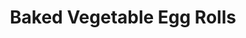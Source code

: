 ---
title: Baked Vegetable Egg Rolls
source: For the love of cooking 
source_url: http://www.fortheloveofcooking.net/2009/04/baked-vegetable-egg-rolls.html
yield: 12-15 rolls
active_time: 20
total_time: 45
tags:
  - asian
  - veg
image: /uploads/VegEggRolls.jpg
ingredients: |-
  * 1 tsp olive oil 
  * 2 cups of savoy cabbage, chopped 
  * 2 cups of shredded carrots 
  * 2 cups of bean sprouts 
  * 1 can of water chestnuts, chopped 
  * 2 tbsp green onions, sliced 
  * 1 tsp fresh ginger, grated 
  * 2 tbsp soy sauce 
  * 1 tbsp corn starch 
  * 1/4 cup water 
  * 14 egg roll wraps 
  * Sweet chili dipping sauce or sweet and sour sauce (for dipping) 
instructions: |-
  * Heat the olive oil in a large skillet over medium heat. Once hot add the cabbage, sprouts, carrots, chestnuts and ginger to the pan and cook, stirring frequently for 4-5 minutes, until the vegetables just begin to wilt but still remain a little bit crisp. Mix the corn starch with the water and mix thoroughly. Add the corn starch mixture and soy sauce to the pan along with the green onions. Cook for an additional 1-2 minutes or until the sauce thickens. Remove from heat and let cool. 
  * Place two tablespoons of the cooled mixture on the center of the egg roll wrap. Fold the bottom up over the filling. Next, fold the two sides over, making it look like an envelope, then roll it up like a burrito. 
  * Preheat the oven to 400 degrees. Spray a baking sheet with cooking spray. Place the rolled up egg rolls on a baking sheet. Once you have rolled them all, spray the top of each egg roll with cooking spray. 
  * Place in the oven and bake for 8-10 minutes then turn them over. Bake for an additional 5-7 minutes or until crispy and golden brown. Serve with sweet chili sauce or sweet and sour sauce. Enjoy. 
---